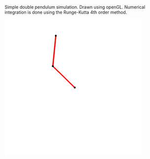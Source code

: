 Simple double pendulum simulation. Drawn using openGL. Numerical integration is done using the Runge-Kutta 4th order method.

![Double Pendulum Gif](img/demonstration.gif)